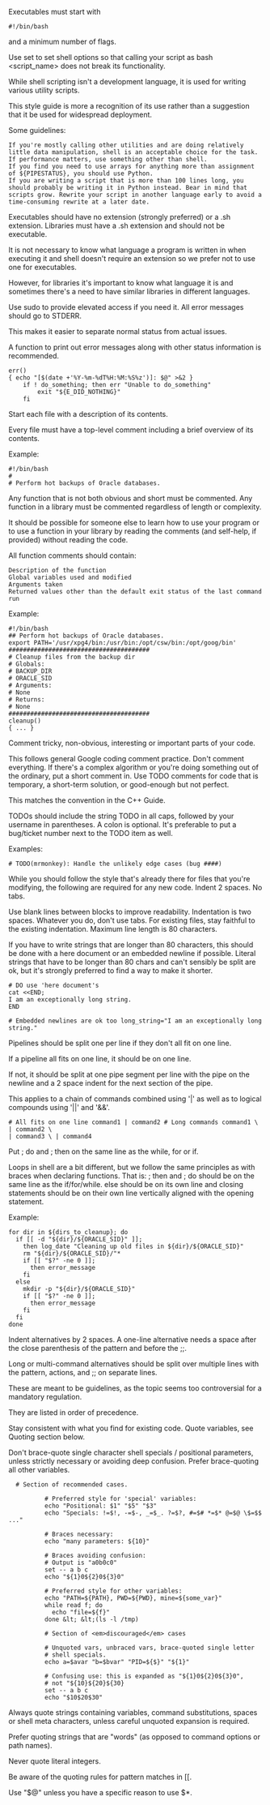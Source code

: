 Executables must start with

    #!/bin/bash 

and a minimum number of flags. 

Use set to set shell options so that calling your script as bash <script_name> does not break its functionality.

While shell scripting isn't a development language, it is used for writing various utility scripts. 

This style guide is more a recognition of its use rather than a suggestion that it be used for widespread deployment.

Some guidelines:

    If you're mostly calling other utilities and are doing relatively little data manipulation, shell is an acceptable choice for the task.
    If performance matters, use something other than shell.
    If you find you need to use arrays for anything more than assignment of ${PIPESTATUS}, you should use Python.
    If you are writing a script that is more than 100 lines long, you should probably be writing it in Python instead. Bear in mind that scripts grow. Rewrite your script in another language early to avoid a time-consuming rewrite at a later date.

Executables should have no extension (strongly preferred) or a .sh extension. Libraries must have a .sh extension and should not be executable.

It is not necessary to know what language a program is written in when executing it and shell doesn't require an extension so we prefer not to use one for executables.

However, for libraries it's important to know what language it is and sometimes there's a need to have similar libraries in different languages. 

Use sudo to provide elevated access if you need it.
All error messages should go to STDERR.

This makes it easier to separate normal status from actual issues.

A function to print out error messages along with other status information is recommended. 

    err() 
    { echo "[$(date +'%Y-%m-%dT%H:%M:%S%z')]: $@" >&2 } 
        if ! do_something; then err "Unable to do_something" 
            exit "${E_DID_NOTHING}" 
        fi

Start each file with a description of its contents.

Every file must have a top-level comment including a brief overview of its contents. 

Example: 

    #!/bin/bash 
    # 
    # Perform hot backups of Oracle databases.

Any function that is not both obvious and short must be commented. Any function in a library must be commented regardless of length or complexity.

It should be possible for someone else to learn how to use your program or to use a function in your library by reading the comments (and self-help, if provided) without reading the code.

All function comments should contain:

    Description of the function
    Global variables used and modified
    Arguments taken
    Returned values other than the default exit status of the last command run

Example: 

    #!/bin/bash 
    ## Perform hot backups of Oracle databases. 
    export PATH='/usr/xpg4/bin:/usr/bin:/opt/csw/bin:/opt/goog/bin' 
    ####################################### 
    # Cleanup files from the backup dir 
    # Globals: 
    # BACKUP_DIR 
    # ORACLE_SID 
    # Arguments: 
    # None 
    # Returns: 
    # None 
    ####################################### 
    cleanup() 
    { ... }

Comment tricky, non-obvious, interesting or important parts of your code.

This follows general Google coding comment practice. 
Don't comment everything. If there's a complex algorithm or you're doing something out of the ordinary, put a short comment in.
Use TODO comments for code that is temporary, a short-term solution, or good-enough but not perfect.

This matches the convention in the C++ Guide.

TODOs should include the string TODO in all caps, followed by your username in parentheses. A colon is optional. 
It's preferable to put a bug/ticket number next to the TODO item as well.

Examples:

    # TODO(mrmonkey): Handle the unlikely edge cases (bug ####)

While you should follow the style that's already there for files that you're modifying, the following are required for any new code.
Indent 2 spaces. No tabs.

Use blank lines between blocks to improve readability. 
Indentation is two spaces. Whatever you do, don't use tabs. For existing files, stay faithful to the existing indentation.
Maximum line length is 80 characters.

If you have to write strings that are longer than 80 characters, this should be done with a here document or an embedded newline if possible. Literal strings that have to be longer than 80 chars and can't sensibly be split are ok, but it's strongly preferred to find a way to make it shorter.

    # DO use 'here document's 
    cat <<END; 
    I am an exceptionally long string. 
    END 

    # Embedded newlines are ok too long_string="I am an exceptionally long string."

Pipelines should be split one per line if they don't all fit on one line.

If a pipeline all fits on one line, it should be on one line.

If not, it should be split at one pipe segment per line with the pipe on the newline and a 2 space indent for the next section of the pipe. 

This applies to a chain of commands combined using '|' as well as to logical compounds using '||' and '&&'. 

    # All fits on one line command1 | command2 # Long commands command1 \ 
    | command2 \ 
    | command3 \ | command4

Put ; do and ; then on the same line as the while, for or if.

Loops in shell are a bit different, but we follow the same principles as with braces when declaring functions. That is: ; then and ; do should be on the same line as the if/for/while. else should be on its own line and closing statements should be on their own line vertically aligned with the opening statement.

Example: 
    
    for dir in ${dirs_to_cleanup}; do
      if [[ -d "${dir}/${ORACLE_SID}" ]]; 
        then log_date "Cleaning up old files in ${dir}/${ORACLE_SID}" 
        rm "${dir}/${ORACLE_SID}/"* 
        if [[ "$?" -ne 0 ]]; 
          then error_message 
        fi 
      else 
        mkdir -p "${dir}/${ORACLE_SID}" 
        if [[ "$?" -ne 0 ]]; 
          then error_message 
        fi 
      fi 
    done

Indent alternatives by 2 spaces.
A one-line alternative needs a space after the close parenthesis of the pattern and before the ;;.

Long or multi-command alternatives should be split over multiple lines with the pattern, actions, and ;; on separate lines.

These are meant to be guidelines, as the topic seems too controversial for a mandatory regulation.

They are listed in order of precedence.

Stay consistent with what you find for existing code.
Quote variables, see Quoting section below.

Don't brace-quote single character shell specials / positional parameters, unless strictly necessary or avoiding deep confusion.
Prefer brace-quoting all other variables. 

      # Section of recommended cases.

              # Preferred style for 'special' variables:
              echo "Positional: $1" "$5" "$3"
              echo "Specials: !=$!, -=$-, _=$_. ?=$?, #=$# *=$* @=$@ \$=$$ ..."

              # Braces necessary:
              echo "many parameters: ${10}"

              # Braces avoiding confusion:
              # Output is "a0b0c0"
              set -- a b c
              echo "${1}0${2}0${3}0"

              # Preferred style for other variables:
              echo "PATH=${PATH}, PWD=${PWD}, mine=${some_var}"
              while read f; do
                echo "file=${f}"
              done &lt; &lt;(ls -l /tmp)

              # Section of <em>discouraged</em> cases

              # Unquoted vars, unbraced vars, brace-quoted single letter
              # shell specials.
              echo a=$avar "b=$bvar" "PID=${$}" "${1}"

              # Confusing use: this is expanded as "${1}0${2}0${3}0",
              # not "${10}${20}${30}
              set -- a b c
              echo "$10$20$30"


Always quote strings containing variables, command substitutions, spaces or shell meta characters, unless careful unquoted expansion is required.

Prefer quoting strings that are "words" (as opposed to command options or path names).

Never quote literal integers.

Be aware of the quoting rules for pattern matches in [[.

Use "$@" unless you have a specific reason to use $*.
